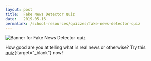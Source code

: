 ```yaml
---
layout: post
title:  Fake News Detector Quiz
date:   2019-05-16
permalink: /school-resources/quizzes/fake-news-detector-quiz
---
```


![Banner for Fake News Detector quiz](/images/banner-fake-news-detector-quiz.png)

How good are you at telling what is real news or otherwise? Try this [quiz](https://goo.gl/forms/AWw7DGfGApZnIrsx2){:target="_blank"} now!